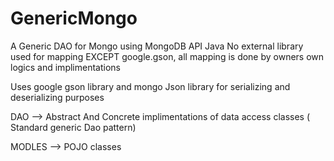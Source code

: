 # GenericMongo
A Generic DAO for Mongo using MongoDB API Java
No external library used for mapping EXCEPT google.gson, all mapping is done by owners own logics and implimentations

Uses google gson library and mongo Json library for serializing and deserializing purposes

DAO --> Abstract And Concrete implimentations of data access classes ( Standard generic Dao pattern)

MODLES --> POJO classes



